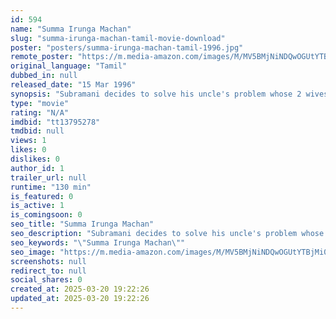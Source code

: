 ```yaml
---
id: 594
name: "Summa Irunga Machan"
slug: "summa-irunga-machan-tamil-movie-download"
poster: "posters/summa-irunga-machan-tamil-1996.jpg"
remote_poster: "https://m.media-amazon.com/images/M/MV5BMjNiNDQwOGUtYTBjMi00ZTM3LWFjZjctOWU4NTVjMDM3ZjhhXkEyXkFqcGdeQXVyMTEzNzg0Mjkx._V1_SX300.jpg"
original_language: "Tamil"
dubbed_in: null
released_date: "15 Mar 1996"
synopsis: "Subramani decides to solve his uncle's problem whose 2 wives are always at loggerheads. Without revealing his true identity, he poses as a doctor. Now both wives fight to marry their daughters to him."
type: "movie"
rating: "N/A"
imdbid: "tt13795278"
tmdbid: null
views: 1
likes: 0
dislikes: 0
author_id: 1
trailer_url: null
runtime: "130 min"
is_featured: 0
is_active: 1
is_comingsoon: 0
seo_title: "Summa Irunga Machan"
seo_description: "Subramani decides to solve his uncle's problem whose 2 wives are always at loggerheads. Without revealing his true identity, he poses as a doctor. Now both wives fight to marry their daughters to him."
seo_keywords: "\"Summa Irunga Machan\""
seo_image: "https://m.media-amazon.com/images/M/MV5BMjNiNDQwOGUtYTBjMi00ZTM3LWFjZjctOWU4NTVjMDM3ZjhhXkEyXkFqcGdeQXVyMTEzNzg0Mjkx._V1_SX300.jpg"
screenshots: null
redirect_to: null
social_shares: 0
created_at: 2025-03-20 19:22:26
updated_at: 2025-03-20 19:22:26
---
```


